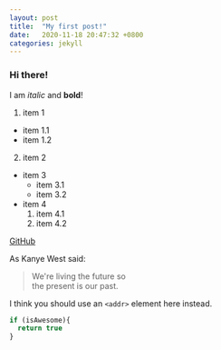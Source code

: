 ```yaml
---
layout: post
title:  "My first post!"
date:   2020-11-18 20:47:32 +0800
categories: jekyll
---
```


### Hi there!

I am *italic* and **bold**!
1. item 1
  - item 1.1
  - item 1.2
2. item 2

- item 3
  - item 3.1
  - item 3.2
- item 4
  1. item 4.1
  2. item 4.2

[GitHub](http://github.com)

As Kanye West said:

> We're living the future so\
> the present is our past.

I think you should use an
`<addr>` element here instead.


```javascript
if (isAwesome){
  return true
}
```
